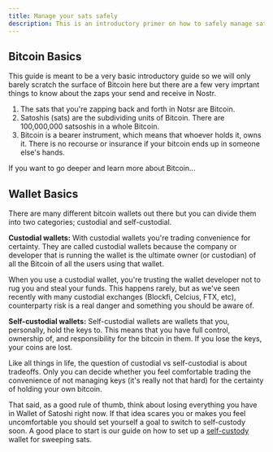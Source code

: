 ```yaml
---
title: Manage your sats safely
description: This is an introductory primer on how to safely manage sats that you accumulate via Zaps in Nostr.
---
```


## Bitcoin Basics

This guide is meant to be a very basic introductory guide so we will only barely scratch the surface of Bitcoin here but there are a few very imprtant things to know about the zaps your send and receive in Nostr.

1. The sats that you're zapping back and forth in Notsr are Bitcoin.
1. Satoshis (sats) are the subdividing units of Bitcoin. There are 100,000,000 satsoshis in a whole Bitcoin.
1. Bitcoin is a bearer instrument, which means that whoever holds it, owns it. There is no recourse or insurance if your bitcoin ends up in someone else's hands.

If you want to go deeper and learn more about Bitcoin...

<!-- TODO: ADD LINK TO BITCOIN 101 SITE -->

## Wallet Basics

There are many different bitcoin wallets out there but you can divide them into two categories; custodial and self-custodial.

**Custodial wallets:** With custodial wallets you're trading convenience for certainty. They are called custodial wallets because the company or developer that is running the wallet is the ultimate owner (or custodian) of all the Bitcoin of all the users using that wallet.

When you use a custodial wallet, you're trusting the wallet developer not to rug you and steal your funds. This happens rarely, but as we've seen recently with many custodial exchanges (Blockfi, Celcius, FTX, etc), counterparty risk is a real danger and something you should be aware of.

**Self-custodial wallets:** Self-custodial wallets are wallets that you, personally, hold the keys to. This means that you have full control, ownership of, and responsibility for the bitcoin in them. If you lose the keys, your coins are lost.

Like all things in life, the question of custodial vs self-custodial is about tradeoffs. Only you can decide whether you feel comfortable trading the convenience of not managing keys (it's really not that hard) for the certainty of holding your own bitcoin.

That said, as a good rule of thumb, think about losing everything you have in Wallet of Satoshi right now. If that idea scares you or makes you feel uncomfortable you should set yourself a goal to switch to self-custody soon. A good place to start is our guide on how to set up a [self-custody](/en/guides/sweep-to-self-custody) wallet for sweeping sats.
